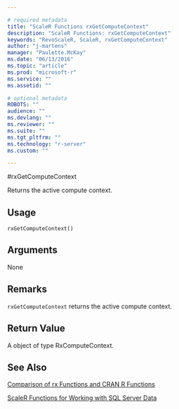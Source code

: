 ```yaml
---

# required metadata
title: "ScaleR Functions rxGetComputeContext"
description: "ScaleR Functions: rxGetComputeContext"
keywords: "RevoScaleR, ScaleR, rxGetComputeContext"
author: "j-martens"
manager: "Paulette.McKay"
ms.date: "06/13/2016"
ms.topic: "article"
ms.prod: "microsoft-r"
ms.service: ""
ms.assetid: ""

# optional metadata
ROBOTS: ""
audience: ""
ms.devlang: ""
ms.reviewer: ""
ms.suite: ""
ms.tgt_pltfrm: ""
ms.technology: "r-server"
ms.custom: ""

---
```


#rxGetComputeContext

Returns the active compute context.

## Usage

`rxGetComputeContext()`

## Arguments

None

## Remarks
`rxGetComputeContext` returns the active compute context.

## Return Value
A object of type RxComputeContext.  


## See Also
[Comparison of rx Functions and CRAN R Functions](compare-base-r-scaler-functions.md)

[ScaleR Functions for Working with SQL Server Data](https://msdn.microsoft.com/en-us/library/mt652103.aspx)
